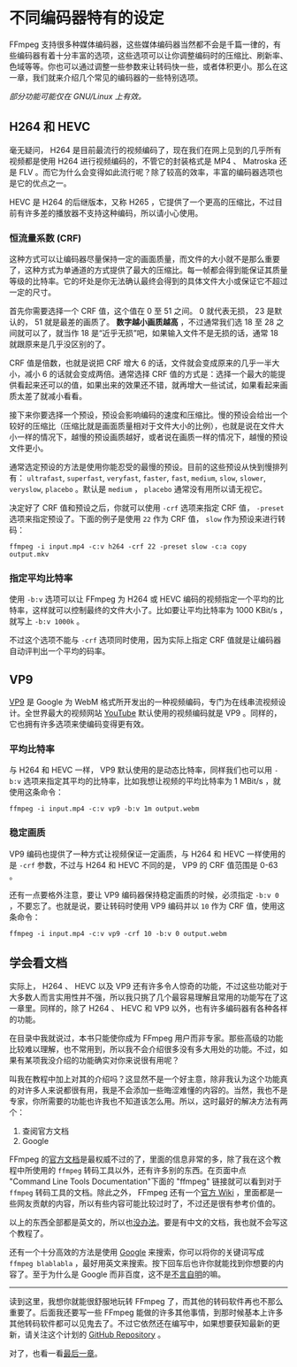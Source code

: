 # 不同编码器特有的设定

FFmpeg 支持很多种媒体编码器，这些媒体编码器当然都不会是千篇一律的，有些编码器有着十分丰富的选项，这些选项可以让你调整编码时的压缩比、刷新率、色域等等。你也可以通过调整一些参数来让转码快一些，或者体积更小。那么在这一章，我们就来介绍几个常见的编码器的一些特别选项。

*部分功能可能仅在 GNU/Linux 上有效。*

## H264 和 HEVC

毫无疑问， H264 是目前最流行的视频编码了，现在我们在网上见到的几乎所有视频都是使用 H264 进行视频编码的，不管它的封装格式是 MP4 、 Matroska 还是 FLV 。而它为什么会变得如此流行呢？除了较高的效率，丰富的编码器选项也是它的优点之一。

HEVC 是 H264 的后继版本，又称 H265 ，它提供了一个更高的压缩比，不过目前有许多差的播放器不支持这种编码，所以请小心使用。

### 恒流量系数 (CRF)

这种方式可以让编码器尽量保持一定的画面质量，而文件的大小就不是那么重要了，这种方式为单通道的方式提供了最大的压缩比。每一帧都会得到能保证其质量等级的比特率。它的坏处是你无法确认最终会得到的具体文件大小或保证它不超过一定的尺寸。

首先你需要选择一个 CRF 值，这个值在 0 至 51 之间。 0 就代表无损， 23 是默认的， 51 就是最差的画质了。 **数字越小画质越高** ，不过通常我们选 18 至 28 之间就可以了，就当作 18 是“近乎无损”吧，如果输入文件不是无损的话，通常 18 就跟原来是几乎没区别的了。

CRF 值是倍数，也就是说把 CRF 增大 6 的话，文件就会变成原来的几乎一半大小，减小 6 的话就会变成两倍。通常选择 CRF 值的方式是：选择一个最大的能提供看起来还可以的值，如果出来的效果还不错，就再增大一些试试，如果看起来画质太差了就减小看看。

接下来你要选择一个预设，预设会影响编码的速度和压缩比。慢的预设会给出一个较好的压缩比（压缩比就是画面质量相对于文件大小的比例），也就是说在文件大小一样的情况下，越慢的预设画质越好，或者说在画质一样的情况下，越慢的预设文件更小。

通常选定预设的方法是使用你能忍受的最慢的预设。目前的这些预设从快到慢排列有： `ultrafast`, `superfast`, `veryfast`, `faster`, `fast`, `medium`, `slow`, `slower`, `veryslow`, `placebo` 。默认是 `medium` ， `placebo` 通常没有用所以请无视它。

决定好了 CRF 值和预设之后，你就可以使用 `-crf` 选项来指定 CRF 值， `-preset` 选项来指定预设了。下面的例子是使用 `22` 作为 CRF 值， `slow` 作为预设来进行转码：

    ffmpeg -i input.mp4 -c:v h264 -crf 22 -preset slow -c:a copy output.mkv

### 指定平均比特率

使用 `-b:v` 选项可以让 FFmpeg 为 H264 或 HEVC 编码的视频指定一个平均的比特率，这样就可以控制最终的文件大小了。比如要让平均比特率为 1000 KBit/s ，就写上 `-b:v 1000k` 。

不过这个选项不能与 `-crf` 选项同时使用，因为实际上指定 CRF 值就是让编码器自动评判出一个平均的码率。

## VP9

[VP9](https://zh.wikipedia.org/wiki/VP9) 是 Google 为 WebM 格式所开发出的一种视频编码，专门为在线串流视频设计。全世界最大的视频网站 [YouTube](https://www.youtube.com) 默认使用的视频编码就是 VP9 。同样的，它也拥有许多选项来使编码变得更有效。

### 平均比特率

与 H264 和 HEVC 一样， VP9 默认使用的是动态比特率，同样我们也可以用 `-b:v` 选项来指定其平均的比特率，比如我想让视频的平均比特率为 1 MBit/s ，就使用这条命令：

    ffmpeg -i input.mp4 -c:v vp9 -b:v 1m output.webm

### 稳定画质

VP9 编码也提供了一种方式让视频保证一定画质，与 H264 和 HEVC 一样使用的是 `-crf` 参数，不过与 H264 和 HEVC 不同的是， VP9 的 CRF 值范围是 0-63 。

还有一点要格外注意，要让 VP9 编码器保持稳定画质的时候，必须指定 `-b:v 0` ，不要忘了。也就是说，要让转码时使用 VP9 编码并以 `10` 作为 CRF 值，使用这条命令：

    ffmpeg -i input.mp4 -c:v vp9 -crf 10 -b:v 0 output.webm

## 学会看文档

实际上， H264 、 HEVC 以及 VP9 还有许多令人惊奇的功能，不过这些功能对于大多数人而言实用性并不强，所以我只挑了几个最容易理解且常用的功能写在了这一章里。同样的，除了 H264 、 HEVC 和 VP9 以外，也有许多编码器有各种各样的功能。

在目录中我就说过，本书只能使你成为 FFmpeg 用户而非专家。那些高级的功能比较难以理解，也不常用到，所以我不会介绍很多没有多大用处的功能。不过，如果有某项我没介绍的功能确实对你来说很有用呢？

叫我在教程中加上对其的介绍吗？这显然不是一个好主意，除非我认为这个功能真的对许多人来说都很有用，我是不会添加一些晦涩难懂的内容的。当然，我也不是专家，你所需要的功能也许我也不知道该怎么用。所以，这时最好的解决方法有两个：

1.  查阅官方文档
2.  Google

FFmpeg 的[官方文档](https://ffmpeg.org/documentation.html)是最权威不过的了，里面的信息非常的多，除了我在这个教程中所使用的 `ffmpeg` 转码工具以外，还有许多别的东西。在页面中点 "Command Line Tools Documentation"下面的 "ffmpeg" 链接就可以看到对于 `ffmpeg` 转码工具的文档。除此之外， FFmpeg 还有一个[官方 Wiki](https://trac.ffmpeg.org/wiki) ，里面都是一些网友贡献的内容，所以有些内容可能比较过时了，不过还是很有参考价值的。

以上的东西全部都是英文的，所以也[没办法](03-execute.md#中文是世界上最美的语言，但是)。要是有中文的文档，我也就不会写这个教程了。

还有一个十分高效的方法是使用 [Google](https://www.google.com) 来搜索，你可以将你的关键词写成 `ffmpeg blablabla` ，最好用英文来搜索。按下回车后也许你就能找到你想要的内容了。至于为什么是 Google 而非百度，这不是[不言自明](http://www.zhihu.com/question/20140749)的嘛。

-----------------------

读到这里，我想你就能很舒服地玩转 FFmpeg 了，而其他的转码软件再也不那么重要了。后面我还要写一些 FFmpeg 能做的许多其他事情，到那时候基本上许多其他转码软件都可以见鬼去了。不过它依然还在编写中，如果想要获知最新的更新，请关注这个计划的 [GitHub Repository](https://github.com/FiveYellowMice/how-to-convert-videos-with-ffmpeg-zh) 。

对了，也看一看[最后一章](10-write-in-end.md)。
